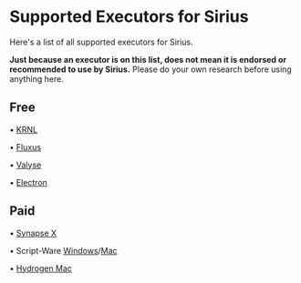 # Supported Executors for Sirius

Here's a list of all supported executors for Sirius.

**Just because an executor is on this list, does not mean it is endorsed or recommended to use by Sirius.**
Please do your own research before using anything here.

## Free

• [KRNL](https://krnl.place)

• [Fluxus](https://fluxteam.net)

• [Valyse](https://valyse.net)

• [Electron](https://ryos.lol/)

## Paid

• [Synapse X](https://x.synapse.to)

• Script-Ware [Windows](https://script-ware.com/w)/[Mac](https://script-ware.com/m)

• [Hydrogen Mac](https://hydrogen.sh/)
